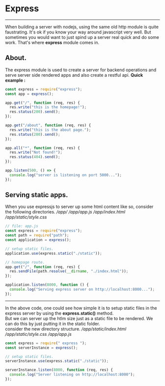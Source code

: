 # Express

---

When building a server with nodejs, using the same old http module is quite faustrating.
It's ok if you know your way around javascript very well. But sometimes you would want to just
spind up a server real quick and do some work. That's where **express** module comes in.

## About.

The express module is used to create a server for backend operations and serve server side
rendered apps and also create a restful api.
**Quick example :**

```js
const express = require("express");
const app = express();

app.get("/", function (req, res) {
  res.write("this is the homepage!");
  res.status(200).send();
});

app.get("/about", function (req, res) {
  res.write("this is the about page.");
  res.status(200).send();
});

app.all("*", function (req, res) {
  res.write("Not found!");
  res.status(404).send();
});

app.listen(500, () => {
  console.log("server is listening on port 5000...");
});
```

## Serving static apps.

When you use expressjs to server up some html content like so,
consider the following directories.
_/app/_
_/app/app.js_
_/app/index.html_
_/app/static/style.css_

```js
// file: app.js
const express = require("express");
const path = require("path");
const application = express();

// setup static files.
application.use(express.static("./static"));

// homepage route.
app.get("/", function (req, res) {
  res.sendFile(path.resolve(__dirname, "./index.html"));
});

application.listen(8000, function () {
  console.log("Serving express server on http://localhost:8000...");
});
```

---

In the above code, one could see how simple it is to setup static files
in the express server by using the **express.static()** method.
<br/>
But we can server up the htlm size just as a static file to be rendered.
We can do this by just putting it in the static folder.
<br/>
consider the new directory structure.
_/app/static/index.html_
_/app/static/style.css_
_/app/app.js_

```js
const express = require(" express ");
const serverInstance = express();

// setup static files.
serverInstance.use(express.static("./static"));

serverInstance.listen(8000, function (req, res) {
  console.log("Server listening on http://localhost:8000");
});
```
